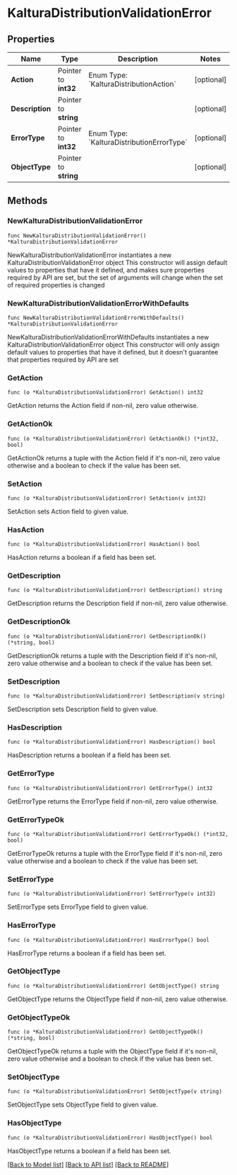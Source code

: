 # KalturaDistributionValidationError

## Properties

Name | Type | Description | Notes
------------ | ------------- | ------------- | -------------
**Action** | Pointer to **int32** | Enum Type: &#x60;KalturaDistributionAction&#x60; | [optional] 
**Description** | Pointer to **string** |  | [optional] 
**ErrorType** | Pointer to **int32** | Enum Type: &#x60;KalturaDistributionErrorType&#x60; | [optional] 
**ObjectType** | Pointer to **string** |  | [optional] 

## Methods

### NewKalturaDistributionValidationError

`func NewKalturaDistributionValidationError() *KalturaDistributionValidationError`

NewKalturaDistributionValidationError instantiates a new KalturaDistributionValidationError object
This constructor will assign default values to properties that have it defined,
and makes sure properties required by API are set, but the set of arguments
will change when the set of required properties is changed

### NewKalturaDistributionValidationErrorWithDefaults

`func NewKalturaDistributionValidationErrorWithDefaults() *KalturaDistributionValidationError`

NewKalturaDistributionValidationErrorWithDefaults instantiates a new KalturaDistributionValidationError object
This constructor will only assign default values to properties that have it defined,
but it doesn't guarantee that properties required by API are set

### GetAction

`func (o *KalturaDistributionValidationError) GetAction() int32`

GetAction returns the Action field if non-nil, zero value otherwise.

### GetActionOk

`func (o *KalturaDistributionValidationError) GetActionOk() (*int32, bool)`

GetActionOk returns a tuple with the Action field if it's non-nil, zero value otherwise
and a boolean to check if the value has been set.

### SetAction

`func (o *KalturaDistributionValidationError) SetAction(v int32)`

SetAction sets Action field to given value.

### HasAction

`func (o *KalturaDistributionValidationError) HasAction() bool`

HasAction returns a boolean if a field has been set.

### GetDescription

`func (o *KalturaDistributionValidationError) GetDescription() string`

GetDescription returns the Description field if non-nil, zero value otherwise.

### GetDescriptionOk

`func (o *KalturaDistributionValidationError) GetDescriptionOk() (*string, bool)`

GetDescriptionOk returns a tuple with the Description field if it's non-nil, zero value otherwise
and a boolean to check if the value has been set.

### SetDescription

`func (o *KalturaDistributionValidationError) SetDescription(v string)`

SetDescription sets Description field to given value.

### HasDescription

`func (o *KalturaDistributionValidationError) HasDescription() bool`

HasDescription returns a boolean if a field has been set.

### GetErrorType

`func (o *KalturaDistributionValidationError) GetErrorType() int32`

GetErrorType returns the ErrorType field if non-nil, zero value otherwise.

### GetErrorTypeOk

`func (o *KalturaDistributionValidationError) GetErrorTypeOk() (*int32, bool)`

GetErrorTypeOk returns a tuple with the ErrorType field if it's non-nil, zero value otherwise
and a boolean to check if the value has been set.

### SetErrorType

`func (o *KalturaDistributionValidationError) SetErrorType(v int32)`

SetErrorType sets ErrorType field to given value.

### HasErrorType

`func (o *KalturaDistributionValidationError) HasErrorType() bool`

HasErrorType returns a boolean if a field has been set.

### GetObjectType

`func (o *KalturaDistributionValidationError) GetObjectType() string`

GetObjectType returns the ObjectType field if non-nil, zero value otherwise.

### GetObjectTypeOk

`func (o *KalturaDistributionValidationError) GetObjectTypeOk() (*string, bool)`

GetObjectTypeOk returns a tuple with the ObjectType field if it's non-nil, zero value otherwise
and a boolean to check if the value has been set.

### SetObjectType

`func (o *KalturaDistributionValidationError) SetObjectType(v string)`

SetObjectType sets ObjectType field to given value.

### HasObjectType

`func (o *KalturaDistributionValidationError) HasObjectType() bool`

HasObjectType returns a boolean if a field has been set.


[[Back to Model list]](../README.md#documentation-for-models) [[Back to API list]](../README.md#documentation-for-api-endpoints) [[Back to README]](../README.md)


